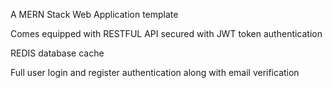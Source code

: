 A MERN Stack Web Application template

Comes equipped with RESTFUL API secured with JWT token authentication

REDIS database cache

Full user login and register authentication along with email verification
